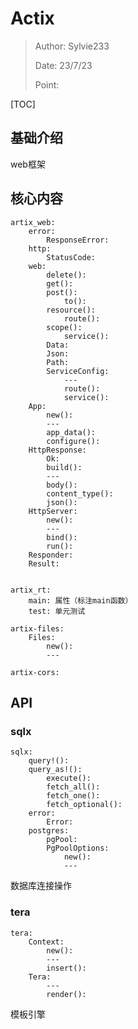 # Actix

> Author: Sylvie233
>
> Date: 23/7/23
>
> Point: 

[TOC]

## 基础介绍

web框架







## 核心内容

```
artix_web:
	error:
		ResponseError:
	http:
		StatusCode:
	web:
		delete():
		get():
		post():
			to():
		resource():
			route():
		scope():
			service():
        Data:
        Json:
        Path:
		ServiceConfig:
			---
			route():
            service():
	App:
		new():
		---
		app_data():
		configure():
	HttpResponse:
		Ok:
		build():
		---
		body():
		content_type():
		json():
	HttpServer:
		new():
		---
		bind():
		run():
	Responder:
	Result:


artix_rt:
	main: 属性（标注main函数）
	test: 单元测试
	
artix-files:
	Files:
		new():
		---
		
artix-cors:
```













## API

### sqlx

```
sqlx:
	query!():
	query_as!():
		execute():
		fetch_all():
		fetch_one():
		fetch_optional():
	error:
		Error:
	postgres:
		pgPool:
		PgPoolOptions:
			new():
			---
```

数据库连接操作







### tera

```
tera:
	Context:
		new():
		---
		insert():
	Tera:
		---
		render():
```



模板引擎
























